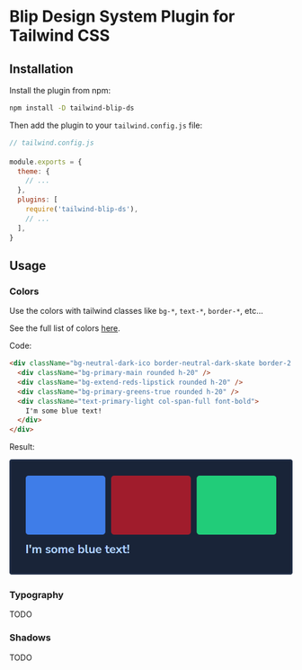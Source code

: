 # Blip Design System Plugin for Tailwind CSS

## Installation

Install the plugin from npm:

```bash
npm install -D tailwind-blip-ds
```

Then add the plugin to your `tailwind.config.js` file:

```js
// tailwind.config.js

module.exports = {
  theme: {
    // ...
  },
  plugins: [
    require('tailwind-blip-ds'),
    // ...
  ],
}
```

## Usage

### Colors

Use the colors with tailwind classes like `bg-*`, `text-*`, `border-*`, etc...

See the full list of colors [here](https://takenet.github.io/blip-ds/?path=/story/colors--all-colors).

Code:

```html
<div className="bg-neutral-dark-ico border-neutral-dark-skate border-2 rounded p-5 grid grid-cols-3 gap-2">
  <div className="bg-primary-main rounded h-20" />
  <div className="bg-extend-reds-lipstick rounded h-20" />
  <div className="bg-primary-greens-true rounded h-20" />
  <div className="text-primary-light col-span-full font-bold">
    I'm some blue text!
  </div>
</div>
```

Result:

![colors preview](./previews/colors.webp)

### Typography

TODO

### Shadows

TODO